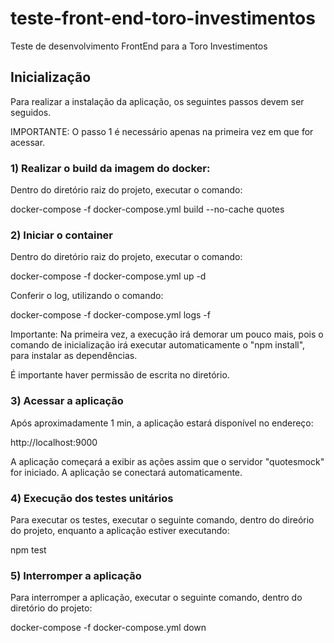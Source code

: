 # teste-front-end-toro-investimentos
Teste de desenvolvimento FrontEnd para a Toro Investimentos

## Inicialização

Para realizar a instalação da aplicação, os seguintes passos devem ser seguidos.

IMPORTANTE: O passo 1 é necessário apenas na primeira vez em que for acessar.

### 1) Realizar o build da imagem do docker:

Dentro do diretório raiz do projeto, executar o comando:

 docker-compose -f docker-compose.yml build --no-cache quotes

### 2) Iniciar o container

Dentro do diretório raiz do projeto, executar o comando:

 docker-compose -f docker-compose.yml up -d

Conferir o log, utilizando o comando:

 docker-compose -f docker-compose.yml logs -f

Importante: Na primeira vez, a execução irá demorar um pouco mais, pois o comando de inicialização irá executar automaticamente
o "npm install", para instalar as dependências. 

É importante haver permissão de escrita no diretório.


### 3) Acessar a aplicação

Após aproximadamente 1 min, a aplicação estará disponível no endereço:

http://localhost:9000

A aplicação começará a exibir as ações assim que o servidor "quotesmock" for iniciado. A aplicação se conectará automaticamente.

### 4) Execução dos testes unitários

Para executar os testes, executar o seguinte comando, dentro do direório do projeto, enquanto a aplicação estiver executando:

npm test

### 5) Interromper a aplicação

Para interromper a aplicação, executar o seguinte comando, dentro do diretório do projeto:

docker-compose -f docker-compose.yml down
